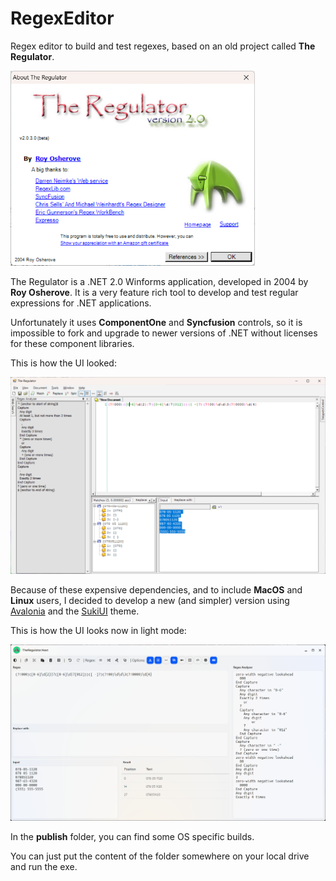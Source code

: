 # RegexEditor

Regex editor to build and test regexes, based on an old project called **The Regulator**.

<img src="https://github.com/Tenera/RegexEditor/blob/main/Images/About_old.png?raw=true" title="" alt="About Regulator" width="391">

The Regulator is a .NET 2.0 Winforms application, developed in 2004 by **Roy Osherove**. 
It is a very feature rich tool to develop and test regular expressions for .NET applications.

Unfortunately it uses **ComponentOne** and **Syncfusion** controls, so it is impossible to fork and upgrade to newer versions of .NET without licenses for these component libraries.

This is how the UI looked:

![Regulator UI](https://github.com/Tenera/RegexEditor/blob/main/Images/Screenshot_old.png?raw=true)

Because of these expensive dependencies, and to include **MacOS** and **Linux** users, I decided to develop a new (and simpler) version using [Avalonia](https://docs.avaloniaui.net/) and the [SukiUI](https://github.com/kikipoulet/SukiUI) theme.

This is how the UI looks now in light mode:

![TheRegulator.Next UI](https://github.com/Tenera/RegexEditor/blob/main/Images/Screenshot.png?raw=true)

In the **publish** folder, you can find some OS specific builds. 

You can just put the content of the folder somewhere on your local drive and run the exe. 
